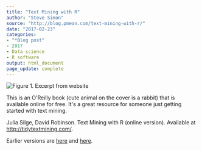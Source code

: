 ```yaml
---
title: "Text Mining with R"
author: "Steve Simon"
source: "http://blog.pmean.com/text-mining-with-r/"
date: "2017-02-23"
categories:
- "*Blog post"
- 2017
- Data science
- R software
output: html_document
page_update: complete
---
```


![Figure 1. Excerpt from website](http://www.pmean.com/new-images/17/text-mining-with-r01.png)

<div class="notes">

This is an O'Reilly book (cute animal on the cover is a rabbit) that is available online for free. It's a great resource for someone just getting started with text mining.

Julia Silge, David Robinson. Text Mining with R (online version). Available at <http://tidytextmining.com/>.


</div>
 
Earlier versions are [here][sim1] and [here][sim2].
 
[sim1]: http://blog.pmean.com/text-mining-with-r/
[sim2]: http://new.pmean.com/text-mining-with-r/
 
